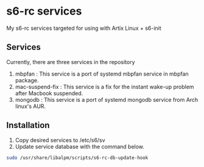 # s6-rc services

My s6-rc services targeted for using with Artix Linux + s6-init
 
## Services
 
 Currently, there are three services in the repository
 
 1. mbpfan : This service is a port of systemd mbpfan service in mbpfan package.
 2. mac-suspend-fix : This service is a fix for the instant wake-up problem after Macbook suspended.
 3. mongodb : This service is a port of systemd mongodb service from Arch linux's AUR.
 
## Installation
 
 1. Copy desired services to /etc/s6/sv
 2. Update service database with the command below.

```sh
sudo /usr/share/libalpm/scripts/s6-rc-db-update-hook
```
